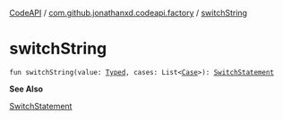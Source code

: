 [CodeAPI](../index.md) / [com.github.jonathanxd.codeapi.factory](index.md) / [switchString](.)

# switchString

`fun switchString(value: `[`Typed`](../com.github.jonathanxd.codeapi.base/-typed/index.md)`, cases: List<`[`Case`](../com.github.jonathanxd.codeapi.base/-case/index.md)`>): `[`SwitchStatement`](../com.github.jonathanxd.codeapi.base/-switch-statement/index.md)

**See Also**

[SwitchStatement](../com.github.jonathanxd.codeapi.base/-switch-statement/index.md)

